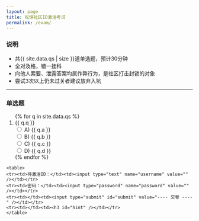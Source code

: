 ```yaml
---
layout: page
title: 松饼社区ID激活考试
permalink: /exam/
---
```


### 说明

- 共{{ site.data.qs | size }}道单选题，预计30分钟
- 全对及格，错一挂科
- 向他人索要、泄露答案均属作弊行为，是社区打击封锁的对象
- 尝试3次以上仍未过关者建议放弃入坑

---

### 单选题

<script>
function onSubmit() {
	var form = document.getElementById("form");

	var username = form.username.value;
	if (!username) {
		hint("请填写用户名");
		return;
	}

	var password = form.password.value;
	if (!password) {
		hint("请填写密码");
		return;
	}

	var answers = "";
	for (var i = 1; i <= {{ site.data.qs | size }}; i++) {
		var answer = form["q" + i].value;
		if (!answer) {
			hint("第" + i + "题还没有填呢");
			return;
		}
		answers += answer;
	}

	var cs = JSON.stringify({
		Username: username,
		Password: password,
		Answers: answers
	});
	send(cs);
}

function hint(str) {
	var hint = document.getElementById("hint");
	hint.innerHTML = str;
}

function send(msg) {
	var submit = document.getElementById("submit");
	submit.disabled = true;
	hint("正在提交...");

	var url = "http://127.0.0.1:8080/account/activate";
	xmlhttp = new XMLHttpRequest();
	xmlhttp.open("POST", url, true);
	xmlhttp.setRequestHeader("Content-type", "application/json");
	xmlhttp.onreadystatechange = function () {
		if (xmlhttp.readyState == 4 && xmlhttp.status == 200) {
			var sc = JSON.parse(xmlhttp.responseText);
			if (sc.Error) {
				hint("激活失败 " + sc.Error);
				submit.disabled = false;
			} else {
				// prevent showing anything while redirecting
				document.getElementById("hint").style.displayed = "none";
				window.location.href = "/pass";
			}
		} else {
			console.log("ajax failed: " + xmlhttp.readyState + " " + xmlhttp.status);
		}
	};
	xmlhttp.send(msg);
}
</script>

<form id="form" action="javascript:onSubmit()">
	<ol>
		{% for q in site.data.qs %}
		<li>
			{{ q.q }}<br />
			<label>
				<input type="radio" name="q{{ forloop.index }}" value="a" />
				A) {{ q.a }} <br />
			</label>
			<label>
				<input type="radio" name="q{{ forloop.index }}" value="b" />
				B) {{ q.b }} <br />
			</label>
			<label>
				<input type="radio" name="q{{ forloop.index }}" value="c" />
				C) {{ q.c }} <br />
			</label>
			<label>
				<input type="radio" name="q{{ forloop.index }}" value="d" />
				D) {{ q.d }} <br />
			</label>
		</li>
		{% endfor %}
	</ol>

	<table>
	<tr><td>待激活ID：</td><td><input type="text" name="username" value="" /></td></tr>
	<tr><td>密码：</td><td><input type="password" name="password" value="" /></td></tr>
	<tr><td></td><td><input type="submit" id="submit" value="---- 交卷 ----" /></td></tr>
	<tr><td></td><td><h3 id="hint" /></td></tr>
	</table>
</form>



